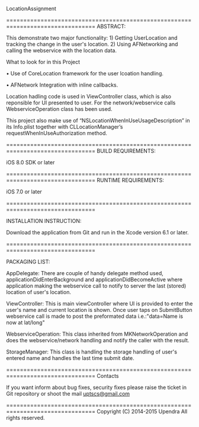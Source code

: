 LocationAssignment

================================================================================
ABSTRACT:

This demonstrate two major functionality: 1) Getting UserLocation and tracking
    the change in the user's location. 2) Using AFNetworking and calling the 
    webservice with the location data.

What to look for in this Project

• Use of CoreLocation framework for the user lcoation handling.

• AFNetwork Integration with inline callbacks.

Location hadling code is used in ViewController class, which is also reponsible 
    for UI presented to user. For the network/webservice calls WebserviceOperation 
    class has been used.

This project also make use of “NSLocationWhenInUseUsageDescription” in its Info.plist 
    together with CLLocationManager’s requestWhenInUseAuthorization method.

================================================================================
BUILD REQUIREMENTS:

iOS 8.0 SDK or later

================================================================================
RUNTIME REQUIREMENTS:

iOS 7.0 or later

================================================================================

INSTALLATION INSTRUCTION:

Download the application from Git and run in the Xcode version 6.1 or later.

================================================================================

PACKAGING LIST:

AppDelegate:
There are couple of handy delegate method used, applicationDidEnterBackground 
    and applicationDidBecomeActive where application making the webservice call
    to notify to server the last (stored) location of user's location.

ViewController:
This is main viewController where UI is provided to enter the user's name and 
    current location is shown. Once user taps on SubmitButton webservice call 
    is made to post the preformated data i.e.:"data=Name is now at lat/long"

WebserviceOperation:
This class inherited from MKNetworkOperation and does the webservice/network 
    handling and notify the caller with the result.

StorageManager:
This class is handling the storage handling of user's entered name and handles 
    the last time submit date.

================================================================================
Contacts

If you want inform about bug fixes,
security fixes please raise the ticket in Git repository or shoot the mail uptscs@gmail.com

================================================================================
Copyright (C) 2014-2015 Upendra All rights reserved.